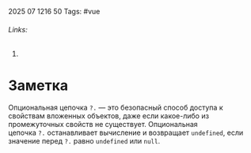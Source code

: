 2025 07 1216 50
Tags: #vue 
###### Links: 
1) 
# Заметка
Опциональная цепочка `?.` — это безопасный способ доступа к свойствам вложенных объектов, даже если какое-либо из промежуточных свойств не существует.
Опциональная цепочка `?.` останавливает вычисление и возвращает `undefined`, если значение перед `?.` равно `undefined` или `null`.